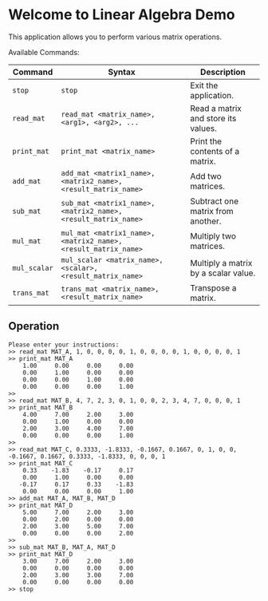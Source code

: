 # Welcome to Linear Algebra Demo

This application allows you to perform various matrix operations.

Available Commands:


| Command      | Syntax                                      | Description                                |
|--------------|---------------------------------------------|--------------------------------------------|
| `stop`       | `stop`                                      | Exit the application.                      |
| `read_mat`   | `read_mat <matrix_name>, <arg1>, <arg2>, ...` | Read a matrix and store its values.       |
| `print_mat`  | `print_mat <matrix_name>`                   | Print the contents of a matrix.            |
| `add_mat`    | `add_mat <matrix1_name>, <matrix2_name>, <result_matrix_name>` | Add two matrices.          |
| `sub_mat`    | `sub_mat <matrix1_name>, <matrix2_name>, <result_matrix_name>` | Subtract one matrix from another.   |
| `mul_mat`    | `mul_mat <matrix1_name>, <matrix2_name>, <result_matrix_name>` | Multiply two matrices.       |
| `mul_scalar` | `mul_scalar <matrix_name>, <scalar>, <result_matrix_name>` | Multiply a matrix by a scalar value. |
| `trans_mat`  | `trans_mat <matrix_name>, <result_matrix_name>` | Transpose a matrix.                    |


## Operation
```
Please enter your instructions:
>> read_mat MAT_A, 1, 0, 0, 0, 0, 1, 0, 0, 0, 0, 1, 0, 0, 0, 0, 1
>> print_mat MAT_A
    1.00     0.00     0.00     0.00 
    0.00     1.00     0.00     0.00 
    0.00     0.00     1.00     0.00 
    0.00     0.00     0.00     1.00 
>> 
>> read_mat MAT_B, 4, 7, 2, 3, 0, 1, 0, 0, 2, 3, 4, 7, 0, 0, 0, 1
>> print_mat MAT_B
    4.00     7.00     2.00     3.00 
    0.00     1.00     0.00     0.00 
    2.00     3.00     4.00     7.00 
    0.00     0.00     0.00     1.00 
>> 
>> read_mat MAT_C, 0.3333, -1.8333, -0.1667, 0.1667, 0, 1, 0, 0, -0.1667, 0.1667, 0.3333, -1.8333, 0, 0, 0, 1
>> print_mat MAT_C
    0.33    -1.83    -0.17     0.17 
    0.00     1.00     0.00     0.00 
   -0.17     0.17     0.33    -1.83 
    0.00     0.00     0.00     1.00 
>> add_mat MAT_A, MAT_B, MAT_D
>> print_mat MAT_D
    5.00     7.00     2.00     3.00 
    0.00     2.00     0.00     0.00 
    2.00     3.00     5.00     7.00 
    0.00     0.00     0.00     2.00 
>> 
>> sub_mat MAT_B, MAT_A, MAT_D
>> print_mat MAT_D
    3.00     7.00     2.00     3.00 
    0.00     0.00     0.00     0.00 
    2.00     3.00     3.00     7.00 
    0.00     0.00     0.00     0.00 
>> stop
```
